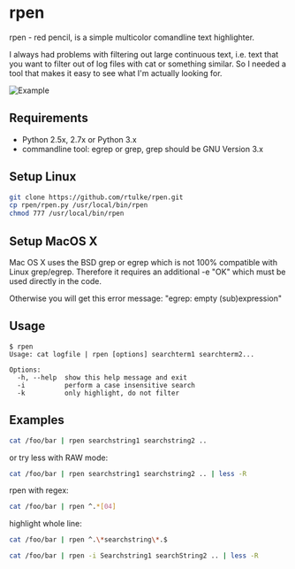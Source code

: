 rpen
====

rpen - red pencil, is a simple multicolor comandline text highlighter.

I always had problems with filtering out large continuous text, i.e. text that you want to filter out of log files with cat or something similar. So I needed a tool that makes it easy to see what I'm actually looking for.

![Example](/images/rpen1.png)


Requirements
------------

* Python 2.5x, 2.7x or Python 3.x
* commandline tool: egrep or grep, grep should be GNU Version 3.x

Setup Linux
-----------

```bash
git clone https://github.com/rtulke/rpen.git
cp rpen/rpen.py /usr/local/bin/rpen
chmod 777 /usr/local/bin/rpen
```

Setup MacOS X
-------------

Mac OS X uses the BSD grep or egrep which is not 100% compatible with Linux grep/egrep. Therefore it requires an additional -e "OK" which must be used directly in the code.

Otherwise you will get this error message: "egrep: empty (sub)expression"


Usage
-----

```
$ rpen
Usage: cat logfile | rpen [options] searchterm1 searchterm2...

Options:
  -h, --help  show this help message and exit
  -i          perform a case insensitive search
  -k          only highlight, do not filter
 ````

Examples
--------

```bash
cat /foo/bar | rpen searchstring1 searchstring2 .. 
```

or try less with RAW mode:

```bash
cat /foo/bar | rpen searchstring1 searchstring2 .. | less -R 
```

rpen with regex:

```bash
cat /foo/bar | rpen ^.*[04]
```

highlight whole line:

```bash
cat /foo/bar | rpen ^.\*searchstring\*.$
```

```bash
cat /foo/bar | rpen -i Searchstring1 searchString2 .. | less -R 
```

